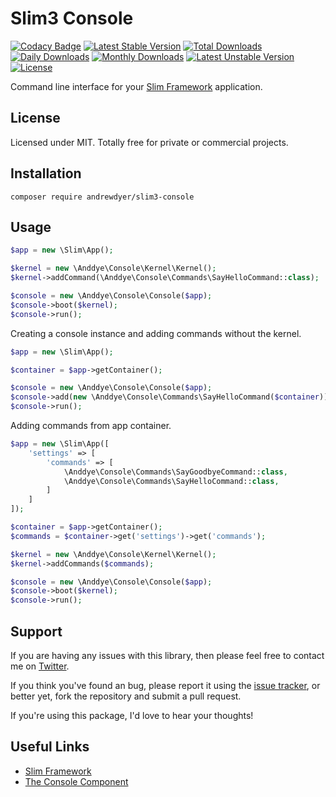 # Slim3 Console

[![Codacy Badge](https://api.codacy.com/project/badge/Grade/d2fd0d48d90e4c829d3228b7029ae244)](https://www.codacy.com/app/andrewdyer/slim3-console?utm_source=github.com&amp;utm_medium=referral&amp;utm_content=andrewdyer/slim3-console&amp;utm_campaign=Badge_Grade)
[![Latest Stable Version](https://poser.pugx.org/andrewdyer/slim3-console/v/stable)](https://packagist.org/packages/andrewdyer/slim3-console)
[![Total Downloads](https://poser.pugx.org/andrewdyer/slim3-console/downloads)](https://packagist.org/packages/andrewdyer/slim3-console)
[![Daily Downloads](https://poser.pugx.org/andrewdyer/slim3-console/d/daily)](https://packagist.org/packages/andrewdyer/slim3-console)
[![Monthly Downloads](https://poser.pugx.org/andrewdyer/slim3-console/d/monthly)](https://packagist.org/packages/andrewdyer/slim3-console)
[![Latest Unstable Version](https://poser.pugx.org/andrewdyer/slim3-console/v/unstable)](https://packagist.org/packages/andrewdyer/slim3-console)
[![License](https://poser.pugx.org/andrewdyer/slim3-console/license)](https://packagist.org/packages/andrewdyer/slim3-console)

Command line interface for your [Slim Framework](https://www.slimframework.com) application.

## License

Licensed under MIT. Totally free for private or commercial projects.

## Installation

```
composer require andrewdyer/slim3-console
```

## Usage

```php
$app = new \Slim\App();

$kernel = new \Anddye\Console\Kernel\Kernel();
$kernel->addCommand(\Anddye\Console\Commands\SayHelloCommand::class);

$console = new \Anddye\Console\Console($app);
$console->boot($kernel);
$console->run();
```

Creating a console instance and adding commands without the kernel.

```php
$app = new \Slim\App();

$container = $app->getContainer();

$console = new \Anddye\Console\Console($app);
$console->add(new \Anddye\Console\Commands\SayHelloCommand($container));
$console->run();
```

Adding commands from app container.

```php
$app = new \Slim\App([
    'settings' => [
        'commands' => [
            \Anddye\Console\Commands\SayGoodbyeCommand::class,
            \Anddye\Console\Commands\SayHelloCommand::class,
        ]
    ]
]);

$container = $app->getContainer();
$commands = $container->get('settings')->get('commands');

$kernel = new \Anddye\Console\Kernel\Kernel();
$kernel->addCommands($commands);

$console = new \Anddye\Console\Console($app);
$console->boot($kernel);
$console->run();
```

## Support
   
If you are having any issues with this library, then please feel free to contact me on [Twitter](https://twitter.com/andyer92).

If you think you've found an bug, please report it using the [issue tracker](https://github.com/andrewdyer/slim3-console/issues), or better yet, fork the repository and submit a pull request.

If you're using this package, I'd love to hear your thoughts!

## Useful Links

* [Slim Framework](https://www.slimframework.com)
* [The Console Component](https://symfony.com/doc/current/components/console.html)